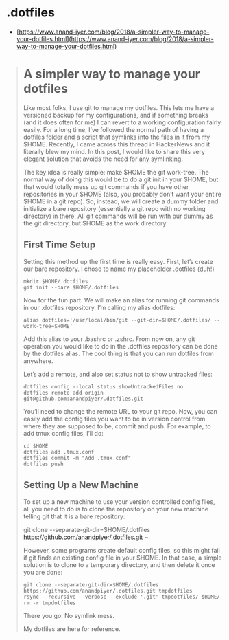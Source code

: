 # .dotfiles
* [https://www.anand-iyer.com/blog/2018/a-simpler-way-to-manage-your-dotfiles.html](https://www.anand-iyer.com/blog/2018/a-simpler-way-to-manage-your-dotfiles.html)


> # A simpler way to manage your dotfiles
> Like most folks, I use git to manage my dotfiles. This lets me have a versioned backup for my configurations, and if something breaks (and it does often for me) I can revert to a working configuration fairly easily. For a long time, I’ve followed the normal path of having a dotfiles folder and a script that symlinks into the files in it from my $HOME. Recently, I came across this thread in HackerNews and it literally blew my mind. In this post, I would like to share this very elegant solution that avoids the need for any symlinking.
> 
> The key idea is really simple: make $HOME the git work-tree. The normal way of doing this would be to do a git init in your $HOME, but that would totally mess up git commands if you have other repositories in your $HOME (also, you probably don’t want your entire $HOME in a git repo). So, instead, we will create a dummy folder and initialize a bare repository (essentially a git repo with no working directory) in there. All git commands will be run with our dummy as the git directory, but $HOME as the work directory.
> ## First Time Setup
> 
> Setting this method up the first time is really easy. First, let’s create our bare repository. I chose to name my placeholder .dotfiles (duh!)
> ```
> mkdir $HOME/.dotfiles
> git init --bare $HOME/.dotfiles
> ```
> Now for the fun part. We will make an alias for running git commands in our .dotfiles repository. I’m calling my alias dotfiles:
> ```
> alias dotfiles='/usr/local/bin/git --git-dir=$HOME/.dotfiles/ --work-tree=$HOME'
> ```
> Add this alias to your .bashrc or .zshrc. From now on, any git operation you would like to do in the .dotfiles repository can be done by the dotfiles alias. The cool thing is that you can run dotfiles from anywhere.
> 
> Let’s add a remote, and also set status not to show untracked files:
> ```
> dotfiles config --local status.showUntrackedFiles no
> dotfiles remote add origin git@github.com:anandpiyer/.dotfiles.git
> ```
> You’ll need to change the remote URL to your git repo. Now, you can easily add the config files you want to be in version control from where they are supposed to be, commit and push. For example, to add tmux config files, I’ll do:
> ```
> cd $HOME
> dotfiles add .tmux.conf
> dotfiles commit -m "Add .tmux.conf"
> dotfiles push
> ```
> ## Setting Up a New Machine
> 
> To set up a new machine to use your version controlled config files, all you need to do is to clone the repository on your new machine telling git that it is a bare repository:
> 
> git clone --separate-git-dir=$HOME/.dotfiles https://github.com/anandpiyer/.dotfiles.git ~
> 
> However, some programs create default config files, so this might fail if git finds an existing config file in your $HOME. In that case, a simple solution is to clone to a temporary directory, and then delete it once you are done:
> ```
> git clone --separate-git-dir=$HOME/.dotfiles https://github.com/anandpiyer/.dotfiles.git tmpdotfiles
> rsync --recursive --verbose --exclude '.git' tmpdotfiles/ $HOME/
> rm -r tmpdotfiles
> ```
> There you go. No symlink mess.
> 
> My dotfiles are here for reference.

